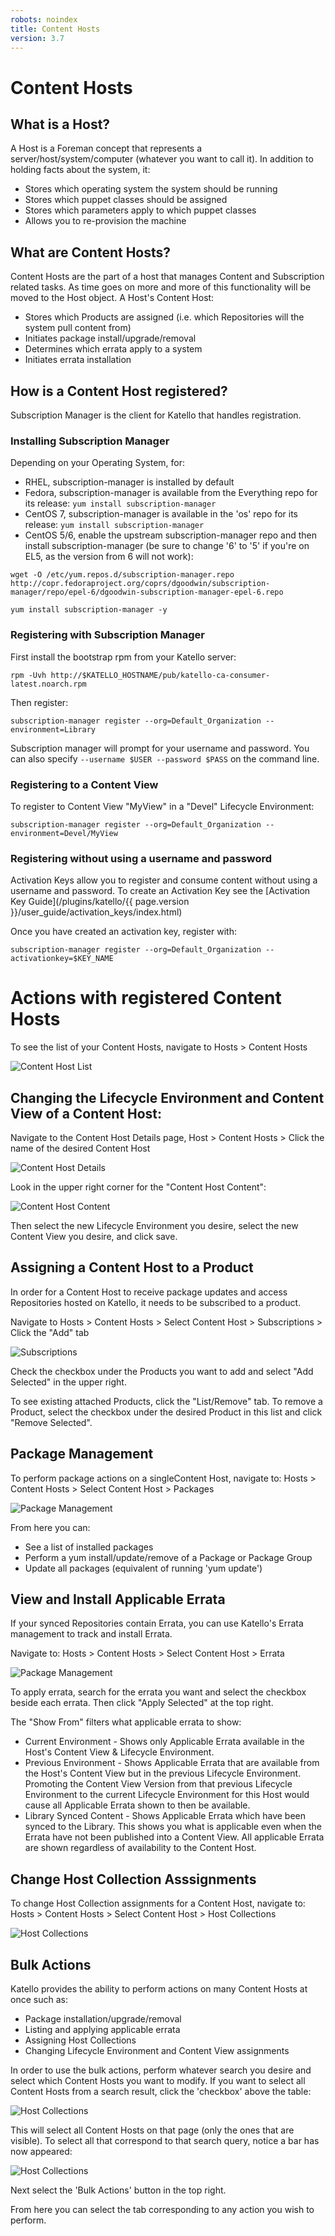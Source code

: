 ```yaml
---
robots: noindex
title: Content Hosts
version: 3.7
---
```


# Content Hosts

## What is a Host?

A Host is a Foreman concept that represents a server/host/system/computer (whatever you want to call it).  In addition to holding facts about the system, it:

* Stores which operating system the system should be running
* Stores which puppet classes should be assigned
* Stores which parameters apply to which puppet classes
* Allows you to re-provision the machine

## What are Content Hosts?

Content Hosts are the part of a host that manages Content and Subscription related tasks.
As time goes on more and more of this functionality will be moved to the Host object.  A Host's Content Host:

* Stores which Products are assigned (i.e. which Repositories will the system pull content from)
* Initiates package install/upgrade/removal
* Determines which errata apply to a system
* Initiates errata installation

## How is a Content Host registered?

Subscription Manager is the client for Katello that handles registration.

### Installing Subscription Manager
Depending on your Operating System, for:

* RHEL, subscription-manager is installed by default
* Fedora, subscription-manager is available from the Everything repo for its release: ```yum install subscription-manager```
* CentOS 7, subscription-manager is available in the 'os' repo for its release: ```yum install subscription-manager```
* CentOS 5/6, enable the upstream subscription-manager repo and then install subscription-manager (be sure to change '6' to '5' if you're on EL5, as the version from 6 will not work):

~~~
wget -O /etc/yum.repos.d/subscription-manager.repo http://copr.fedoraproject.org/coprs/dgoodwin/subscription-manager/repo/epel-6/dgoodwin-subscription-manager-epel-6.repo

yum install subscription-manager -y
~~~

### Registering with Subscription Manager

First install the bootstrap rpm from your Katello server:

```
rpm -Uvh http://$KATELLO_HOSTNAME/pub/katello-ca-consumer-latest.noarch.rpm
```

Then register:

```
subscription-manager register --org=Default_Organization --environment=Library
```

Subscription manager will prompt for your username and password.  You can also specify ```--username $USER --password $PASS``` on the command line.


### Registering to a Content View

To register to Content View "MyView" in a "Devel" Lifecycle Environment:

```
subscription-manager register --org=Default_Organization --environment=Devel/MyView
```


### Registering without using a username and password

Activation Keys allow you to register and consume content without using a username and password.  To create an Activation Key see the [Activation Key Guide](/plugins/katello/{{ page.version }}/user_guide/activation_keys/index.html)

Once you have created an activation key, register with:

```
subscription-manager register --org=Default_Organization --activationkey=$KEY_NAME
```

# Actions with registered Content Hosts

To see the list of your Content Hosts, navigate to Hosts > Content Hosts

![Content Host List](./list.png)


## Changing the Lifecycle Environment and Content View of a Content Host:

Navigate to the Content Host Details page,  Host > Content Hosts > Click the name of the desired Content Host

![Content Host Details](./details.png)

Look in the upper right corner for the "Content Host Content":

![Content Host Content](./content_host_content.png)


Then select the new Lifecycle Environment you desire, select the new Content View you desire, and click save.

## Assigning a Content Host to a Product

In order for a Content Host to receive package updates and access Repositories hosted on Katello, it needs to be subscribed to a product.

Navigate to  Hosts > Content Hosts > Select Content Host > Subscriptions > Click the "Add" tab

![Subscriptions](./subscriptions.png)

Check the checkbox under the Products you want to add and select "Add Selected" in the upper right.

To see existing attached Products, click the "List/Remove" tab.  To remove a Product, select the checkbox under the desired Product in this list and click "Remove Selected".


## Package Management

To perform package actions on a singleContent Host, navigate to: Hosts > Content Hosts > Select Content Host > Packages

![Package Management](./packages.png)

From here you can:

* See a list of installed packages
* Perform a yum install/update/remove of a Package or Package Group
* Update all packages (equivalent of running 'yum update')

## View and Install Applicable Errata

If your synced Repositories contain Errata, you can use Katello's Errata management to track and install Errata.

Navigate to:   Hosts > Content Hosts > Select Content Host > Errata

![Package Management](./errata.png)

To apply errata, search for the errata you want and select the checkbox beside each errata.  Then click "Apply Selected" at the top right.

The "Show From" filters what applicable errata to show:

* Current Environment - Shows only Applicable Errata available in the Host's Content View & Lifecycle Environment.
* Previous Environment - Shows Applicable Errata that are available from the Host's Content View but in the previous Lifecycle Environment.  Promoting the Content View Version from that previous Lifecycle Environment to the current Lifecycle Environment for this Host would cause all Applicable Errata shown to then be available.
* Library Synced Content - Shows Applicable Errata which have been synced to the Library.  This shows you what is applicable even when the Errata have not been published into a Content View.  All applicable Errata are shown regardless of availability to the Content Host.

## Change Host Collection Asssignments

To change Host Collection assignments for a Content Host, navigate to: Hosts > Content Hosts > Select Content Host > Host Collections

![Host Collections](./host_collections.png)

## Bulk Actions

Katello provides the ability to perform actions on many Content Hosts at once such as:

* Package installation/upgrade/removal
* Listing and applying applicable errata
* Assigning Host Collections
* Changing Lifecycle Environment and Content View assignments

In order to use the bulk actions, perform whatever search you desire and select which Content Hosts you want to modify.  If you want to select all Content Hosts from a search result, click the 'checkbox' above the table:

![Host Collections](./select_all_check.png)

This will select all Content Hosts on that page (only the ones that are visible).  To select all that correspond to that search query, notice a bar has now appeared:

![Host Collections](./select_all_results.png)

Next select the 'Bulk Actions' button in the top right.

From here you can select the tab corresponding to any action you wish to perform.
